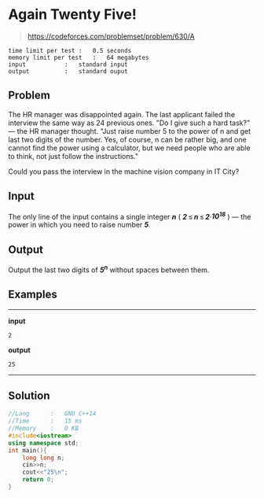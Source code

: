 # Again Twenty Five!

> https://codeforces.com/problemset/problem/630/A

```
time limit per test	:	0.5 seconds
memory limit per test	:	64 megabytes
input			:	standard input
output			:	standard ouput
```

## Problem

The HR manager was disappointed again. The last applicant failed the interview the same way as 24 previous ones. "Do I give such a hard task?" — the HR manager thought. "Just raise number 5 to the power of n and get last two digits of the number. Yes, of course, n can be rather big, and one cannot find the power using a calculator, but we need people who are able to think, not just follow the instructions."

Could you pass the interview in the machine vision company in IT City?

## Input

The only line of the input contains a single integer ***n*** ( ***2*** ≤ ***n*** ≤ ***2***·***10<sup>18<sup>*** ) — the power in which you need to raise number ***5***.

## Output

Output the last two digits of ***5<sup>n</sup>*** without spaces between them.

## Examples

---
**input**
```
2
```
**output**
```
25
```
---

## Solution

```c++
//Lang		:	GNU C++14
//Time		:	15 ms
//Memory	:	0 KB
#include<iostream>
using namespace std;
int main(){
	long long n;
	cin>>n;
	cout<<"25\n";
	return 0;
}
```

